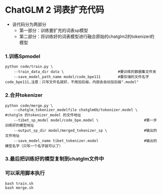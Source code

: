 # ChatGLM 2 词表扩充代码

- 该代码分为两部分
    - 第一部分：训练要扩充的词表sp模型
    - 第二部分：将训练好的词表模型进行融合原始的chatglm2的tokenizer的模型


### 1.训练Spmodel

~~~shell
python code/train.py \
    --train_data_dir data \                         #要训练的数据集文件夹
    --save_model_path_name model/code_bpe111        #要存储的文件名字code_bpe111,注意：只写文件名就好，不用加后缀，内部会自动加后缀".model"
~~~


### 2.合并tokenizer

~~~shell
python code/merge.py \
    --chatglm_tokenizer_modelfile chatglm6b/tokenizer.model \   #chatglm 的tokenizer_model 的文件地址
    --tibet_sp_model model/code_bpe.model \                     #第一步训练好的模型地址
    --output_sp_dir model/merged_tokenizer_sp \                 #输出的文件地址
    --save_model_name tibet_tokenizer.model                     #输出的模型名字（只写一个名字就可以了）
~~~


### 3.最后把训练好的模型复制到chatglm文件中



### 可以采用脚本执行
    bash train.sh
    bash merge.sh
